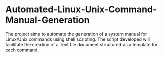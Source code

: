 # Automated-Linux-Unix-Command-Manual-Generation
The project aims to automate the generation of a system manual for Linux/Unix commands using shell scripting. The script developed will facilitate the creation of a Text file document structured as a template for each command.
